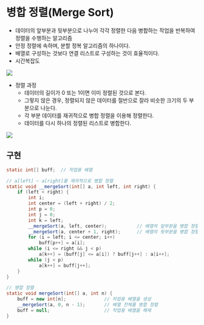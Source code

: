 # 병합 정렬(Merge Sort)
- 데이터의 앞부분과 뒷부분으로 나누어 각각 정렬한 다음 병합하는 작업을 반복하여 정렬을 수행하는 알고리즘
- 안정 정렬에 속하며, 분할 정복 알고리즘의 하나이다.
- 배열로 구성하는 것보다 연결 리스트로 구성하는 것이 효율적이다.
- 시간복잡도<br>

![](https://github.com/khy07181/TIL/blob/master/Algorithm/img/Merge_Sort_1.jpg)
- 정렬 과정
    * 데이터의 길이가 0 또는 1이면 이미 정렬된 것으로 본다.
    * 그렇지 않은 경우, 정렬되지 않은 데이터를 절반으로 잘라 비슷한 크기의 두 부분으로 나눈다.
    * 각 부분 데이터를 재귀적으로 병합 정렬을 이용해 정렬한다.
    * 데이터를 다시 하나의 정렬된 리스트로 병합한다.<br>

![](https://github.com/khy07181/TIL/blob/master/Algorithm/img/Merge_Sort_2.jpg)

## 구현
```java
static int[] buff;	// 작업용 배열

// a[left] ~ a[right]를 재귀적으로 병합 정렬 
static void __mergeSort(int[] a, int left, int right) {
	if (left < right) {
		int i;
		int center = (left + right) / 2;
		int p = 0;
		int j = 0;
		int k = left;
		__mergeSort(a, left, center);			// 배열의 앞부분을 병합 정렬
		__mergeSort(a, center + 1, right);		// 배열의 뒷부분을 병합 정렬
		for (i = left; i <= center; i++)
			buff[p++] = a[i];
		while (i <= right && j < p)
			a[k++] = (buff[j] <= a[i]) ? buff[j++] : a[i++];
		while (j < p)
			a[k++] = buff[j++];
	}
}

// 병합 정렬
static void mergeSort(int[] a, int n) {
	buff = new int[n];				// 작업용 배열을 생성
	__mergeSort(a, 0, n - 1);		// 배열 전체를 병합 정렬
	buff = null;					// 작업용 배열을 해제
}
```